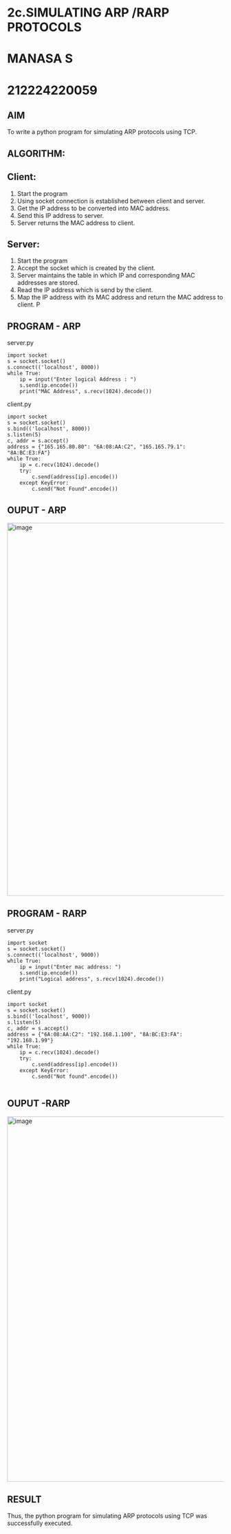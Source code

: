 # 2c.SIMULATING ARP /RARP PROTOCOLS
# MANASA S
# 212224220059
## AIM
To write a python program for simulating ARP protocols using TCP.
## ALGORITHM:
## Client:
1. Start the program
2. Using socket connection is established between client and server.
3. Get the IP address to be converted into MAC address.
4. Send this IP address to server.
5. Server returns the MAC address to client.
## Server:
1. Start the program
2. Accept the socket which is created by the client.
3. Server maintains the table in which IP and corresponding MAC addresses are
stored.
4. Read the IP address which is send by the client.
5. Map the IP address with its MAC address and return the MAC address to client.
P
## PROGRAM - ARP
server.py
```
import socket
s = socket.socket()
s.connect(('localhost', 8000))
while True:
    ip = input("Enter logical Address : ")
    s.send(ip.encode())
    print("MAC Address", s.recv(1024).decode())

```
client.py
~~~
import socket
s = socket.socket()
s.bind(('localhost', 8000))
s.listen(5)
c, addr = s.accept()
address = {"165.165.80.80": "6A:08:AA:C2", "165.165.79.1": "8A:BC:E3:FA"}
while True:
    ip = c.recv(1024).decode()
    try:
        c.send(address[ip].encode())
    except KeyError:
        c.send("Not Found".encode())

~~~
## OUPUT - ARP
<img width="1277" height="868" alt="image" src="https://github.com/user-attachments/assets/6533ed74-e9df-4964-857d-20a597de1b37" />


## PROGRAM - RARP
server.py
```
import socket
s = socket.socket()
s.connect(('localhost', 9000))
while True:
    ip = input("Enter mac address: ")
    s.send(ip.encode())
    print("Logical address", s.recv(1024).decode())

```
client.py
~~~
import socket
s = socket.socket()
s.bind(('localhost', 9000))
s.listen(5)
c, addr = s.accept()
address = {"6A:08:AA:C2": "192.168.1.100", "8A:BC:E3:FA": "192.168.1.99"}
while True:
    ip = c.recv(1024).decode()
    try:
        c.send(address[ip].encode())
    except KeyError:
        c.send("Not found".encode())


~~~
## OUPUT -RARP
<img width="1262" height="850" alt="image" src="https://github.com/user-attachments/assets/add44fba-65b6-4dc4-af34-fe7a2e8d5ab6" />


## RESULT
Thus, the python program for simulating ARP protocols using TCP was successfully 
executed.
